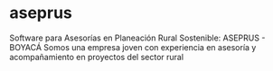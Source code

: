 # aseprus
Software para Asesorías en Planeación Rural Sostenible: ASEPRUS - BOYACÁ Somos una empresa joven con experiencia en asesoría y acompañamiento en proyectos del sector rural
